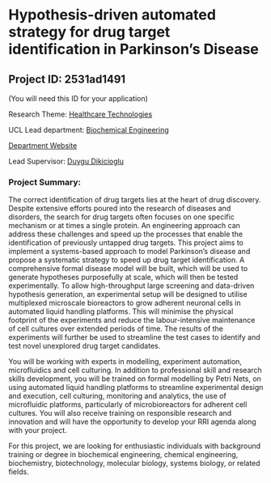 # Hypothesis-driven automated strategy for drug target identification in Parkinson’s Disease

## Project ID: **2531ad1491**
(You will need this ID for your application)

Research Theme: [Healthcare Technologies](../themes/healthcare-technologies.md)

UCL Lead department: [Biochemical Engineering](../departments/biochemical-engineering.md)

[Department Website](https://www.ucl.ac.uk/biochemical-engineering)

Lead Supervisor: [Duygu Dikicioglu](https://profiles.ucl.ac.uk/77707)

### Project Summary:

The correct identification of drug targets lies at the heart of drug discovery. Despite extensive efforts poured into the research of diseases and disorders, the search for drug targets often focuses on one specific mechanism or at times a single protein. An engineering approach can address these challenges and speed up the processes that enable the identification of previously untapped drug targets. This project aims to implement a systems-based approach to model Parkinson’s disease and propose a systematic strategy to speed up drug target identification. A comprehensive formal disease model will be built, which will be used to generate hypotheses purposefully at scale, which will then be tested experimentally. To allow high-throughput large screening and data-driven hypothesis generation, an experimental setup will be designed to utilise multiplexed microscale bioreactors to grow adherent neuronal cells in automated liquid handling platforms. This will minimise the physical footprint of the experiments and reduce the labour-intensive maintenance of cell cultures over extended periods of time. The results of the experiments will further be used to streamline the test cases to identify and test novel unexplored drug target candidates.     

You will be working with experts in modelling, experiment automation, microfluidics and cell culturing. In addition to professional skill and research skills development, you will be trained on formal modelling by Petri Nets, on using automated liquid handling platforms to streamline experimental design and execution, cell culturing, monitoring and analytics, the use of microfluidic platforms, particularly of microbioreactors for adherent cell cultures. You will also receive training on responsible research and innovation and will have the opportunity to develop your RRI agenda along with your project.  

For this project, we are looking for enthusiastic individuals with background training or degree in biochemical engineering, chemical engineering, biochemistry, biotechnology, molecular biology, systems biology, or related fields.
